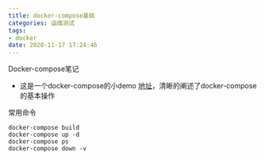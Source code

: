```yaml
---
title: docker-compose基础
categories: 运维测试
tags: 
- docker
date: 2020-11-17 17:24:46
---
```


Docker-compose笔记

- 这是一个docker-compose的小demo [地址](https://github.com/zhouyuanmin/DockerFileDemo)，清晰的阐述了docker-compose的基本操作

常用命令

```
docker-compose build
docker-compose up -d
docker-compose ps
docker-compose down -v
```

